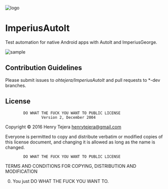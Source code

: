 ![logo](https://cloud.githubusercontent.com/assets/3797402/20856814/0f10d210-b8f8-11e6-84ec-6e03f5072561.png) 

# ImperiusAutoIt
Test automation for native Android apps with AutoIt and ImperiusGeorge.

![sample](https://cloud.githubusercontent.com/assets/3797402/20856815/18bfe1e8-b8f8-11e6-98c0-d1f71c2ee2fe.gif)

## Contribution Guidelines

Please submit issues to *ohtejera/ImperiusAutoIt* and pull requests to *-dev branches.


## License
            DO WHAT THE FUCK YOU WANT TO PUBLIC LICENSE
                    Version 2, December 2004

Copyright © 2016 Henry Tejera <henrytejera@gmail.com>

Everyone is permitted to copy and distribute verbatim or modified
copies of this license document, and changing it is allowed as long
as the name is changed.

            DO WHAT THE FUCK YOU WANT TO PUBLIC LICENSE
   TERMS AND CONDITIONS FOR COPYING, DISTRIBUTION AND MODIFICATION

  0. You just DO WHAT THE FUCK YOU WANT TO.
